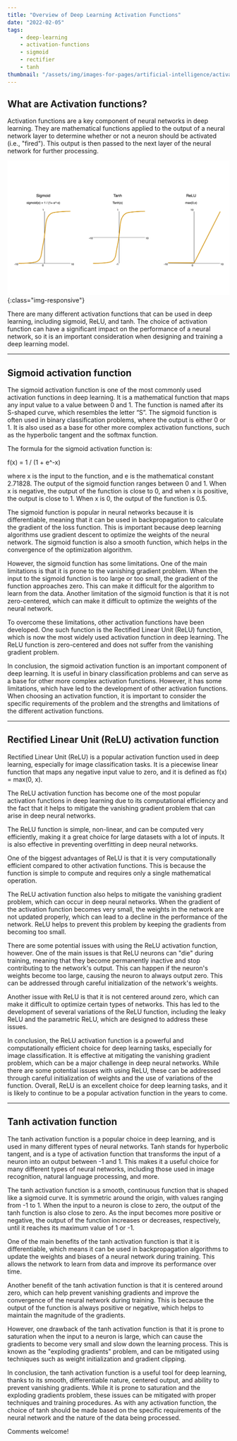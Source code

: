 ```yaml
---
title: "Overview of Deep Learning Activation Functions"
date: "2022-02-05"
tags:
    - deep-learning
    - activation-functions
    - sigmoid
    - rectifier
    - tanh
thumbnail: "/assets/img/images-for-pages/artificial-intelligence/activation-functions.png"
---
```

## What are Activation functions?
Activation functions are a key component of neural networks in deep learning. They are mathematical functions applied to the output of a neural network layer to determine whether or not a neuron should be activated (i.e., "fired"). This output is then passed to the next layer of the neural network for further processing. 

![Activation Functions](/assets/img/images-for-pages/artificial-intelligence/activation-functions.png){:class="img-responsive"}

There are many different activation functions that can be used in deep learning, including sigmoid, ReLU, and tanh. The choice of activation function can have a significant impact on the performance of a neural network, so it is an important consideration when designing and training a deep learning model.

---

## Sigmoid activation function
The sigmoid activation function is one of the most commonly used activation functions in deep learning. It is a mathematical function that maps any input value to a value between 0 and 1. The function is named after its S-shaped curve, which resembles the letter “S”. The sigmoid function is often used in binary classification problems, where the output is either 0 or 1. It is also used as a base for other more complex activation functions, such as the hyperbolic tangent and the softmax function.

The formula for the sigmoid activation function is:

f(x) = 1 / (1 + e^-x)

where x is the input to the function, and e is the mathematical constant 2.71828. The output of the sigmoid function ranges between 0 and 1. When x is negative, the output of the function is close to 0, and when x is positive, the output is close to 1. When x is 0, the output of the function is 0.5.

The sigmoid function is popular in neural networks because it is differentiable, meaning that it can be used in backpropagation to calculate the gradient of the loss function. This is important because deep learning algorithms use gradient descent to optimize the weights of the neural network. The sigmoid function is also a smooth function, which helps in the convergence of the optimization algorithm.

However, the sigmoid function has some limitations. One of the main limitations is that it is prone to the vanishing gradient problem. When the input to the sigmoid function is too large or too small, the gradient of the function approaches zero. This can make it difficult for the algorithm to learn from the data. Another limitation of the sigmoid function is that it is not zero-centered, which can make it difficult to optimize the weights of the neural network.

To overcome these limitations, other activation functions have been developed. One such function is the Rectified Linear Unit (ReLU) function, which is now the most widely used activation function in deep learning. The ReLU function is zero-centered and does not suffer from the vanishing gradient problem.

In conclusion, the sigmoid activation function is an important component of deep learning. It is useful in binary classification problems and can serve as a base for other more complex activation functions. However, it has some limitations, which have led to the development of other activation functions. When choosing an activation function, it is important to consider the specific requirements of the problem and the strengths and limitations of the different activation functions.

---

## Rectified Linear Unit (ReLU) activation function
Rectified Linear Unit (ReLU) is a popular activation function used in deep learning, especially for image classification tasks. It is a piecewise linear function that maps any negative input value to zero, and it is defined as f(x) = max(0, x).

The ReLU activation function has become one of the most popular activation functions in deep learning due to its computational efficiency and the fact that it helps to mitigate the vanishing gradient problem that can arise in deep neural networks.

The ReLU function is simple, non-linear, and can be computed very efficiently, making it a great choice for large datasets with a lot of inputs. It is also effective in preventing overfitting in deep neural networks.

One of the biggest advantages of ReLU is that it is very computationally efficient compared to other activation functions. This is because the function is simple to compute and requires only a single mathematical operation.

The ReLU activation function also helps to mitigate the vanishing gradient problem, which can occur in deep neural networks. When the gradient of the activation function becomes very small, the weights in the network are not updated properly, which can lead to a decline in the performance of the network. ReLU helps to prevent this problem by keeping the gradients from becoming too small.

There are some potential issues with using the ReLU activation function, however. One of the main issues is that ReLU neurons can "die" during training, meaning that they become permanently inactive and stop contributing to the network's output. This can happen if the neuron's weights become too large, causing the neuron to always output zero. This can be addressed through careful initialization of the network's weights.

Another issue with ReLU is that it is not centered around zero, which can make it difficult to optimize certain types of networks. This has led to the development of several variations of the ReLU function, including the leaky ReLU and the parametric ReLU, which are designed to address these issues.

In conclusion, the ReLU activation function is a powerful and computationally efficient choice for deep learning tasks, especially for image classification. It is effective at mitigating the vanishing gradient problem, which can be a major challenge in deep neural networks. While there are some potential issues with using ReLU, these can be addressed through careful initialization of weights and the use of variations of the function. Overall, ReLU is an excellent choice for deep learning tasks, and it is likely to continue to be a popular activation function in the years to come.

---

## Tanh activation function
The tanh activation function is a popular choice in deep learning, and is used in many different types of neural networks. Tanh stands for hyperbolic tangent, and is a type of activation function that transforms the input of a neuron into an output between -1 and 1. This makes it a useful choice for many different types of neural networks, including those used in image recognition, natural language processing, and more.

The tanh activation function is a smooth, continuous function that is shaped like a sigmoid curve. It is symmetric around the origin, with values ranging from -1 to 1. When the input to a neuron is close to zero, the output of the tanh function is also close to zero. As the input becomes more positive or negative, the output of the function increases or decreases, respectively, until it reaches its maximum value of 1 or -1.

One of the main benefits of the tanh activation function is that it is differentiable, which means it can be used in backpropagation algorithms to update the weights and biases of a neural network during training. This allows the network to learn from data and improve its performance over time.

Another benefit of the tanh activation function is that it is centered around zero, which can help prevent vanishing gradients and improve the convergence of the neural network during training. This is because the output of the function is always positive or negative, which helps to maintain the magnitude of the gradients.

However, one drawback of the tanh activation function is that it is prone to saturation when the input to a neuron is large, which can cause the gradients to become very small and slow down the learning process. This is known as the "exploding gradients" problem, and can be mitigated using techniques such as weight initialization and gradient clipping.

In conclusion, the tanh activation function is a useful tool for deep learning, thanks to its smooth, differentiable nature, centered output, and ability to prevent vanishing gradients. While it is prone to saturation and the exploding gradients problem, these issues can be mitigated with proper techniques and training procedures. As with any activation function, the choice of tanh should be made based on the specific requirements of the neural network and the nature of the data being processed.

Comments welcome!
